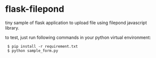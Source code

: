 # flask-filepond
tiny sample of flask application to upload file using  filepond javascript library.

to test, just run following commands in your python virtual environment: 

```shell:
 $ pip install -r requirement.txt
 $ python sample_form.py
```
